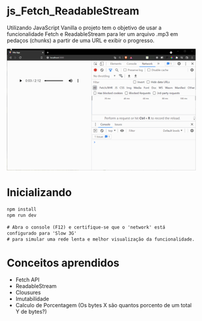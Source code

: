 # js_Fetch_ReadableStream
Utilizando JavaScript Vanilla o projeto tem o objetivo de usar a funcionalidade Fetch e ReadableStream para ler um arquivo .mp3 em pedaços (chunks) a partir de uma URL e exibir o progresso. 

![](print.gif)

# Inicializando
```
npm install
npm run dev

# Abra o console (F12) e certifique-se que o 'network' está configurado para 'Slow 3G'
# para simular uma rede lenta e melhor visualização da funcionalidade.
```


# Conceitos aprendidos
* Fetch API
* ReadableStream
* Clousures
* Imutabilidade
* Calculo de Porcentagem (Os bytes X são quantos porcento de um total Y de bytes?)

